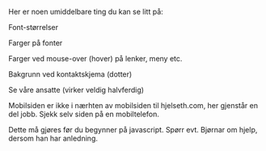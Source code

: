 Her er noen umiddelbare ting du kan se litt på:

Font-størrelser

Farger på fonter

Farger ved mouse-over (hover) på lenker, meny etc.

Bakgrunn ved kontaktskjema (dotter)

Se våre ansatte (virker veldig halvferdig)

Mobilsiden er ikke i nærhten av mobilsiden til hjelseth.com, her gjenstår en del jobb. Sjekk selv siden på en mobiltelefon.

Dette må gjøres før du begynner på javascript. Spørr evt. Bjørnar om hjelp, dersom han har anledning.
